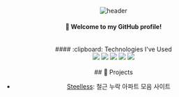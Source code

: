 <div align="center"> 

![header](https://capsule-render.vercel.app/api?type=cylinder&color=F5F5DC&height=150&section=header&text=kohtaewoo&fontColor=000000&fontSize=70&animation=fadeIn&fontAlignY=55)
  
####  :wave: Welcome to my GitHub profile!

<br/>
####  :clipboard: Technologies I've Used
  
<br/>
  
<img src="https://img.shields.io/badge/C-A8B9CC?style=for-the-badge&amp;logo=c&amp;logoColor=&amp;">
<img src="https://img.shields.io/badge/C++-00599C?style-for-the-badge&amp;logo=cplusplus&amp;labelColor=&amp;color=E34F26">
<img src="https://img.shields.io/badge/Python-3776AB?style-for-the-badge&amp;logo=&amp;labelColor=&amp;color=E34F26">
<img src="https://img.shields.io/badge/JAVA-007396?style-for-the-badge&amp;logo=&amp;labelColor=&amp;color=E34F26">
<img src="https://img.shields.io/badge/Node.js-339933?style-for-the-badge&amp;logo=node.js">

<br/>
<br/>
## 🚀 Projects

- [Steelless](https://port-0-steelless-fq2r52kllomxmkm.sel3.cloudtype.app/): 철근 누락 아파트 모음 사이트
</div>
